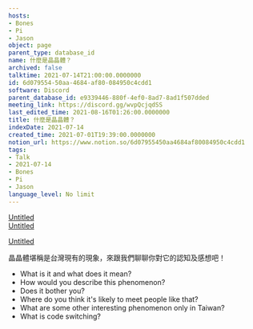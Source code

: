 ```yaml
---
hosts:
- Bones
- Pi
- Jason
object: page
parent_type: database_id
name: 什麼是晶晶體？
archived: false
talktime: 2021-07-14T21:00:00.0000000
id: 6d079554-50aa-4684-af80-084950c4cdd1
software: Discord
parent_database_id: e9339446-880f-4ef0-8ad7-8ad1f507dded
meeting_link: https://discord.gg/wvpQcjqdSS
last_edited_time: 2021-08-16T01:26:00.0000000
title: 什麼是晶晶體？
indexDate: 2021-07-14
created_time: 2021-07-01T19:39:00.0000000
notion_url: https://www.notion.so/6d07955450aa4684af80084950c4cdd1
tags:
- Talk
- 2021-07-14
- Bones
- Pi
- Jason
language_level: No limit
---
```



[Untitled](https://www.notion.so/60226399bd024bf4bf588586f8013a21)   
[Untitled](https://www.notion.so/cb083fc4f0b7459aa5afe1900ef25a1f)   

[Untitled](https://www.notion.so/482e61b02b9c4456b2b4fe86bb7544c6)   




晶晶體堪稱是台灣現有的現象，來跟我們聊聊你對它的認知及感想吧！

   - What is it and what does it mean?
   - How would you describe this phenomenon?
   - Does it bother you?
   - Where do you think it's likely to meet people like that?
   - What are some other interesting phenomenon only in Taiwan?
   - What is code switching?



